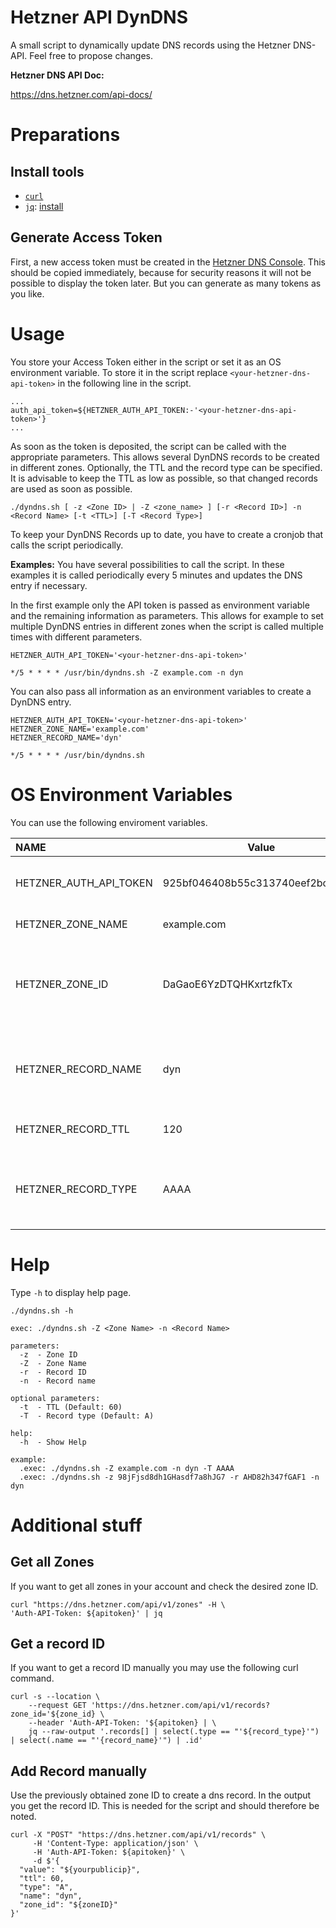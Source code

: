 # Hetzner API DynDNS

A small script to dynamically update DNS records using the Hetzner DNS-API. Feel free to propose changes.

**Hetzner DNS API Doc:**

https://dns.hetzner.com/api-docs/

# Preparations

## Install tools

- [`curl`](https://curl.se/)
- [`jq`](https://stedolan.github.io/jq/): [install](https://stedolan.github.io/jq/download/)

## Generate Access Token
First, a new access token must be created in the [Hetzner DNS Console](https://dns.hetzner.com/). This should be copied immediately, because for security reasons it will not be possible to display the token later. But you can generate as many tokens as you like.

# Usage
You store your Access Token either in the script or set it as an OS environment variable. To store it in the script replace `<your-hetzner-dns-api-token>` in the following line in the script.

```
...
auth_api_token=${HETZNER_AUTH_API_TOKEN:-'<your-hetzner-dns-api-token>'}
...
```

As soon as the token is deposited, the script can be called with the appropriate parameters. This allows several DynDNS records to be created in different zones. Optionally, the TTL and the record type can be specified. It is advisable to keep the TTL as low as possible, so that changed records are used as soon as possible.
```
./dyndns.sh [ -z <Zone ID> | -Z <zone_name> ] [-r <Record ID>] -n <Record Name> [-t <TTL>] [-T <Record Type>]
```

To keep your DynDNS Records up to date, you have to create a cronjob that calls the script periodically. 

**Examples:**
You have several possibilities to call the script. In these examples it is called periodically every 5 minutes and updates the DNS entry if necessary.

In the first example only the API token is passed as environment variable and the remaining information as parameters. This allows for example to set multiple DynDNS entries in different zones when the script is called multiple times with different parameters.
```
HETZNER_AUTH_API_TOKEN='<your-hetzner-dns-api-token>'

*/5 * * * * /usr/bin/dyndns.sh -Z example.com -n dyn
```

You can also pass all information as an environment variables to create a DynDNS entry.
```
HETZNER_AUTH_API_TOKEN='<your-hetzner-dns-api-token>'
HETZNER_ZONE_NAME='example.com'
HETZNER_RECORD_NAME='dyn'

*/5 * * * * /usr/bin/dyndns.sh
```

# OS Environment Variables

You can use the following enviroment variables.

|NAME                   | Value                            | Description                                                     |
|:----------------------|----------------------------------|:----------------------------------------------------------------|
|HETZNER_AUTH_API_TOKEN | 925bf046408b55c313740eef2bc18b1e | Your Hetzner API access token                                   |
|HETZNER_ZONE_NAME      | example.com                      | The zone name                                                   |
|HETZNER_ZONE_ID        | DaGaoE6YzDTQHKxrtzfkTx           | The zone ID. Use either the zone name or the zone ID. Not both. |
|HETZNER_RECORD_NAME    | dyn                              | The record name. '@' to set the record for the zone itself.     |
|HETZNER_RECORD_TTL     | 120                              | The TTL of the record. Default(60)                              |
|HETZNER_RECORD_TYPE    | AAAA                             | The record type. Either A for IPv4 or AAAA for IPv6. Default(A) |

# Help
Type `-h` to display help page.
```
./dyndns.sh -h
```
```
exec: ./dyndns.sh -Z <Zone Name> -n <Record Name>

parameters:
  -z  - Zone ID
  -Z  - Zone Name
  -r  - Record ID
  -n  - Record name

optional parameters:
  -t  - TTL (Default: 60)
  -T  - Record type (Default: A)

help:
  -h  - Show Help 

example:
  .exec: ./dyndns.sh -Z example.com -n dyn -T AAAA
  .exec: ./dyndns.sh -z 98jFjsd8dh1GHasdf7a8hJG7 -r AHD82h347fGAF1 -n dyn

``` 
# Additional stuff
## Get all Zones
If you want to get all zones in your account and check the desired zone ID.
```
curl "https://dns.hetzner.com/api/v1/zones" -H \
'Auth-API-Token: ${apitoken}' | jq
```
## Get a record ID
If you want to get a record ID manually you may use the following curl command.
```
curl -s --location \
    --request GET 'https://dns.hetzner.com/api/v1/records?zone_id='${zone_id} \
    --header 'Auth-API-Token: '${apitoken} | \
    jq --raw-output '.records[] | select(.type == "'${record_type}'") | select(.name == "'{record_name}'") | .id'
```
## Add Record manually
Use the previously obtained zone ID to create a dns record. 
In the output you get the record ID. This is needed for the script and should therefore be noted.
```
curl -X "POST" "https://dns.hetzner.com/api/v1/records" \
     -H 'Content-Type: application/json' \
     -H 'Auth-API-Token: ${apitoken}' \
     -d $'{
  "value": "${yourpublicip}",
  "ttl": 60,
  "type": "A",
  "name": "dyn",
  "zone_id": "${zoneID}"
}'
```
